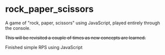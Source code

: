 # rock_paper_scissors
A game of "rock, paper, scissors" using JavaScript, played entirely through the console.

~~This will be revisited a couple of times as new concepts are learned.~~

Finished simple RPS using JavaScript
